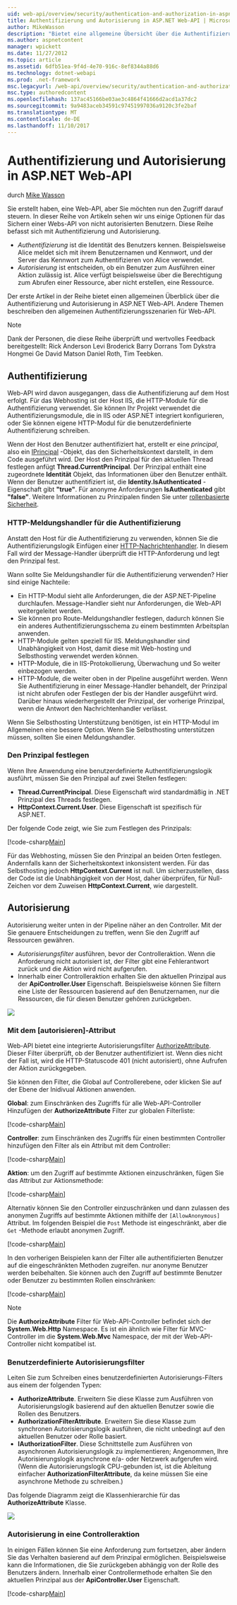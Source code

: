 ```yaml
---
uid: web-api/overview/security/authentication-and-authorization-in-aspnet-web-api
title: Authentifizierung und Autorisierung in ASP.NET Web-API | Microsoft Docs
author: MikeWasson
description: "Bietet eine allgemeine Übersicht über die Authentifizierung und Autorisierung in ASP.NET Web-API."
ms.author: aspnetcontent
manager: wpickett
ms.date: 11/27/2012
ms.topic: article
ms.assetid: 6dfb51ea-9f4d-4e70-916c-8ef8344a88d6
ms.technology: dotnet-webapi
ms.prod: .net-framework
msc.legacyurl: /web-api/overview/security/authentication-and-authorization-in-aspnet-web-api
msc.type: authoredcontent
ms.openlocfilehash: 137ac45166be03ae3c4864f41666d2acd1a37dc2
ms.sourcegitcommit: 9a9483aceb34591c97451997036a9120c3fe2baf
ms.translationtype: MT
ms.contentlocale: de-DE
ms.lasthandoff: 11/10/2017
---
```

<a name="authentication-and-authorization-in-aspnet-web-api"></a>Authentifizierung und Autorisierung in ASP.NET Web-API
====================
durch [Mike Wasson](https://github.com/MikeWasson)

Sie erstellt haben, eine Web-API, aber Sie möchten nun den Zugriff darauf steuern. In dieser Reihe von Artikeln sehen wir uns einige Optionen für das Sichern einer Webs-API von nicht autorisierten Benutzern. Diese Reihe befasst sich mit Authentifizierung und Autorisierung.

- *Authentifizierung* ist die Identität des Benutzers kennen. Beispielsweise Alice meldet sich mit ihrem Benutzernamen und Kennwort, und der Server das Kennwort zum Authentifizieren von Alice verwendet.
- *Autorisierung* ist entscheiden, ob ein Benutzer zum Ausführen einer Aktion zulässig ist. Alice verfügt beispielsweise über die Berechtigung zum Abrufen einer Ressource, aber nicht erstellen, eine Ressource.

Der erste Artikel in der Reihe bietet einen allgemeinen Überblick über die Authentifizierung und Autorisierung in ASP.NET Web-API. Andere Themen beschreiben den allgemeinen Authentifizierungsszenarien für Web-API.

> [!NOTE]
> Dank der Personen, die diese Reihe überprüft und wertvolles Feedback bereitgestellt: Rick Anderson Levi Broderick Barry Dorrans Tom Dykstra Hongmei Ge David Matson Daniel Roth, Tim Teebken.


## <a name="authentication"></a>Authentifizierung

Web-API wird davon ausgegangen, dass die Authentifizierung auf dem Host erfolgt. Für das Webhosting ist der Host IIS, die HTTP-Module für die Authentifizierung verwendet. Sie können Ihr Projekt verwendet die Authentifizierungsmodule, die in IIS oder ASP.NET integriert konfigurieren, oder Sie können eigene HTTP-Modul für die benutzerdefinierte Authentifizierung schreiben.

Wenn der Host den Benutzer authentifiziert hat, erstellt er eine *principal*, also ein [IPrincipal](https://msdn.microsoft.com/en-us/library/System.Security.Principal.IPrincipal.aspx) -Objekt, das den Sicherheitskontext darstellt, in dem Code ausgeführt wird. Der Host den Prinzipal für den aktuellen Thread festlegen anfügt **Thread.CurrentPrincipal**. Der Prinzipal enthält eine zugeordnete **Identität** Objekt, das Informationen über den Benutzer enthält. Wenn der Benutzer authentifiziert ist, die **Identity.IsAuthenticated** -Eigenschaft gibt **"true"**. Für anonyme Anforderungen **IsAuthenticated** gibt **"false"**. Weitere Informationen zu Prinzipalen finden Sie unter [rollenbasierte Sicherheit](https://msdn.microsoft.com/en-us/library/shz8h065.aspx).

### <a name="http-message-handlers-for-authentication"></a>HTTP-Meldungshandler für die Authentifizierung

Anstatt den Host für die Authentifizierung zu verwenden, können Sie die Authentifizierungslogik Einfügen einer [HTTP-Nachrichtenhandler](../advanced/http-message-handlers.md). In diesem Fall wird der Message-Handler überprüft die HTTP-Anforderung und legt den Prinzipal fest.

Wann sollte Sie Meldungshandler für die Authentifizierung verwenden? Hier sind einige Nachteile:

- Ein HTTP-Modul sieht alle Anforderungen, die der ASP.NET-Pipeline durchlaufen. Message-Handler sieht nur Anforderungen, die Web-API weitergeleitet werden.
- Sie können pro Route-Meldungshandler festlegen, dadurch können Sie ein anderes Authentifizierungsschema zu einem bestimmten Arbeitsplan anwenden.
- HTTP-Module gelten speziell für IIS. Meldungshandler sind Unabhängigkeit von Host, damit diese mit Web-hosting und Selbsthosting verwendet werden können.
- HTTP-Module, die in IIS-Protokollierung, Überwachung und So weiter einbezogen werden.
- HTTP-Module, die weiter oben in der Pipeline ausgeführt werden. Wenn Sie Authentifizierung in einer Message-Handler behandelt, der Prinzipal ist nicht abrufen oder Festlegen der bis der Handler ausgeführt wird. Darüber hinaus wiederhergestellt der Prinzipal, der vorherige Prinzipal, wenn die Antwort den Nachrichtenhandler verlässt.

Wenn Sie Selbsthosting Unterstützung benötigen, ist ein HTTP-Modul im Allgemeinen eine bessere Option. Wenn Sie Selbsthosting unterstützen müssen, sollten Sie einen Meldungshandler.

### <a name="setting-the-principal"></a>Den Prinzipal festlegen

Wenn Ihre Anwendung eine benutzerdefinierte Authentifizierungslogik ausführt, müssen Sie den Prinzipal auf zwei Stellen festlegen:

- **Thread.CurrentPrincipal**. Diese Eigenschaft wird standardmäßig in .NET Prinzipal des Threads festlegen.
- **HttpContext.Current.User**. Diese Eigenschaft ist spezifisch für ASP.NET.

Der folgende Code zeigt, wie Sie zum Festlegen des Prinzipals:

[!code-csharp[Main](authentication-and-authorization-in-aspnet-web-api/samples/sample1.cs)]

Für das Webhosting, müssen Sie den Prinzipal an beiden Orten festlegen. Andernfalls kann der Sicherheitskontext inkonsistent werden. Für das Selbsthosting jedoch **HttpContext.Current** ist null. Um sicherzustellen, dass der Code ist die Unabhängigkeit von der Host, daher überprüfen, für Null-Zeichen vor dem Zuweisen **HttpContext.Current**, wie dargestellt.

## <a name="authorization"></a>Autorisierung

Autorisierung weiter unten in der Pipeline näher an den Controller. Mit der Sie genauere Entscheidungen zu treffen, wenn Sie den Zugriff auf Ressourcen gewähren.

- *Autorisierungsfilter* ausführen, bevor der Controlleraktion. Wenn die Anforderung nicht autorisiert ist, der Filter gibt eine Fehlerantwort zurück und die Aktion wird nicht aufgerufen.
- Innerhalb einer Controlleraktion erhalten Sie den aktuellen Prinzipal aus der **ApiController.User** Eigenschaft. Beispielsweise können Sie filtern eine Liste der Ressourcen basierend auf den Benutzernamen, nur die Ressourcen, die für diesen Benutzer gehören zurückgeben.

![](authentication-and-authorization-in-aspnet-web-api/_static/image1.png)

<a id="auth3"></a>
### <a name="using-the-authorize-attribute"></a>Mit dem [autorisieren]-Attribut

Web-API bietet eine integrierte Autorisierungsfilter [AuthorizeAttribute](https://msdn.microsoft.com/en-us/library/system.web.http.authorizeattribute.aspx). Dieser Filter überprüft, ob der Benutzer authentifiziert ist. Wenn dies nicht der Fall ist, wird die HTTP-Statuscode 401 (nicht autorisiert), ohne Aufrufen der Aktion zurückgegeben.

Sie können den Filter, die Global auf Controllerebene, oder klicken Sie auf der Ebene der Inidivual Aktionen anwenden.

**Global**: zum Einschränken des Zugriffs für alle Web-API-Controller Hinzufügen der **AuthorizeAttribute** Filter zur globalen Filterliste:

[!code-csharp[Main](authentication-and-authorization-in-aspnet-web-api/samples/sample2.cs)]

**Controller**: zum Einschränken des Zugriffs für einen bestimmten Controller hinzufügen den Filter als ein Attribut mit dem Controller:

[!code-csharp[Main](authentication-and-authorization-in-aspnet-web-api/samples/sample3.cs)]

**Aktion**: um den Zugriff auf bestimmte Aktionen einzuschränken, fügen Sie das Attribut zur Aktionsmethode:

[!code-csharp[Main](authentication-and-authorization-in-aspnet-web-api/samples/sample4.cs)]

Alternativ können Sie den Controller einzuschränken und dann zulassen des anonymen Zugriffs auf bestimmte Aktionen mithilfe der `[AllowAnonymous]` Attribut. Im folgenden Beispiel die `Post` Methode ist eingeschränkt, aber die `Get` -Methode erlaubt anonymen Zugriff.

[!code-csharp[Main](authentication-and-authorization-in-aspnet-web-api/samples/sample5.cs)]

In den vorherigen Beispielen kann der Filter alle authentifizierten Benutzer auf die eingeschränkten Methoden zugreifen. nur anonyme Benutzer werden beibehalten. Sie können auch den Zugriff auf bestimmte Benutzer oder Benutzer zu bestimmten Rollen einschränken:

[!code-csharp[Main](authentication-and-authorization-in-aspnet-web-api/samples/sample6.cs)]

> [!NOTE]
> Die **AuthorizeAttribute** Filter für Web-API-Controller befindet sich der **System.Web.Http** Namespace. Es ist ein ähnlich wie Filter für MVC-Controller im die **System.Web.Mvc** Namespace, der mit der Web-API-Controller nicht kompatibel ist.


### <a name="custom-authorization-filters"></a>Benutzerdefinierte Autorisierungsfilter

Leiten Sie zum Schreiben eines benutzerdefinierten Autorisierungs-Filters aus einem der folgenden Typen:

- **AuthorizeAttribute**. Erweitern Sie diese Klasse zum Ausführen von Autorisierungslogik basierend auf den aktuellen Benutzer sowie die Rollen des Benutzers.
- **AuthorizationFilterAttribute**. Erweitern Sie diese Klasse zum synchronen Autorisierungslogik ausführen, die nicht unbedingt auf den aktuellen Benutzer oder Rolle basiert.
- **IAuthorizationFilter**. Diese Schnittstelle zum Ausführen von asynchronen Autorisierungslogik zu implementieren; Angenommen, Ihre Autorisierungslogik asynchrone e/a- oder Netzwerk aufgerufen wird. (Wenn die Autorisierungslogik CPU-gebunden ist, ist die Ableitung einfacher **AuthorizationFilterAttribute**, da keine müssen Sie eine asynchrone Methode zu schreiben.)

Das folgende Diagramm zeigt die Klassenhierarchie für das **AuthorizeAttribute** Klasse.

![](authentication-and-authorization-in-aspnet-web-api/_static/image2.png)

### <a name="authorization-inside-a-controller-action"></a>Autorisierung in eine Controlleraktion

In einigen Fällen können Sie eine Anforderung zum fortsetzen, aber ändern Sie das Verhalten basierend auf dem Prinzipal ermöglichen. Beispielsweise kann die Informationen, die Sie zurückgeben abhängig von der Rolle des Benutzers ändern. Innerhalb einer Controllermethode erhalten Sie den aktuellen Prinzipal aus der **ApiController.User** Eigenschaft.

[!code-csharp[Main](authentication-and-authorization-in-aspnet-web-api/samples/sample7.cs)]
